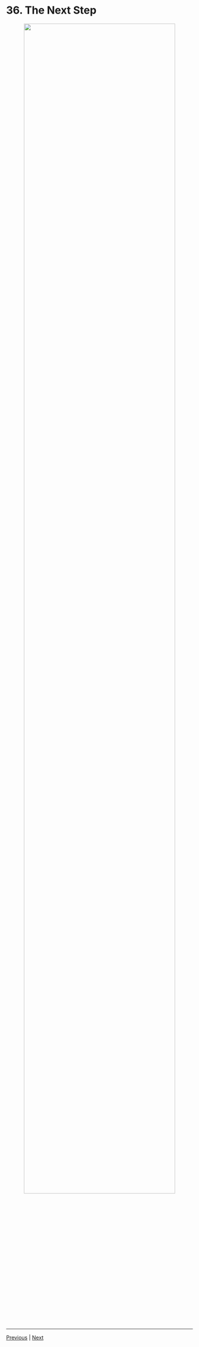 # 36. The Next Step

<p align="center" >
    <img src="https://rfpga.s3.us-west-1.amazonaws.com/Develop-Discord-Bots-in-Nodejs_Complete-Course-in-2023/images/36_The-Next-Step.png" width="90%" > 
</p> 

---

[Previous](./35_When-to-use-const-variable.md) | [Next]()